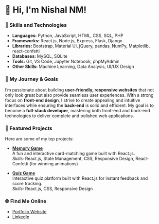 # 👋 Hi, I'm Nishal NM!

### 🚀 Skills and Technologies
- **Languages:** Python, JavaScript, HTML, CSS, SQL, PHP
- **Frameworks:** React.js, Node.js, Express, Flask, Django
- **Libraries:** Bootstrap, Material UI, jQuery, pandas, NumPy, Matplotlib, react-confetti
- **Databases:** MySQL, SQLite  
- **Tools:** Git, VS Code, Jupyter Notebook, phpMyAdmin  
- **Other Skills:** Machine Learning, Data Analysis, UI/UX Design  

### 🌱 My Journey & Goals
I’m passionate about building **user-friendly, responsive websites** that not only look great but also provide seamless user experiences. With a strong focus on **front-end design**, I strive to create appealing and intuitive interfaces while ensuring the **back-end** is solid and efficient. My goal is to become a **full-stack developer**, mastering both front-end and back-end technologies to deliver complete and polished web applications.

### 📂 Featured Projects
Here are some of my top projects:
- **[Memory Game](https://nishal-nm.github.io/memory-game/)**  
  A fun and interactive card-matching game built with React.js.  
  _Skills:_ React.js, State Management, CSS, Responsive Design, React-Confetti (for winning animations)

- **[Quiz Game](https://nishal-nm.github.io/quiz-game/)**  
  Interactive quiz platform built with React.js for instant feedback and score tracking.  
  _Skills:_ React.js, CSS, Responsive Design  

### 🌐 Find Me Online
- [Portfolio Website](https://nishal-nm.github.io/nishal-portfolio/)
- [LinkedIn](http://www.linkedin.com/in/nishal-nm)
